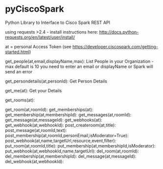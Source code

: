 # pyCiscoSpark
Python Library to Interface to Cisco Spark REST API

using requests >2.4 - install instructions here:
http://docs.python-requests.org/en/latest/user/install/


at = personal Access Token (see https://developer.ciscospark.com/getting-started.html)


get_people(at,email,displayName,max):
List People in your Organization - max default is 10
you need to enter an email or displayName or Spark will send an error

get_persondetails(at,personId):
Get Person Details

get_me(at):
Get your Details

get_rooms(at):



get_room(at,roomId):
get_memberships(at):
get_membership(at,membershipId):
get_messages(at,roomId):
get_message(at,messageId):
get_webhooks(at):
get_webhook(at,webhookId):
post_createroom(at,title):
post_message(at,roomId,text):
post_membership(at,roomId,personEmail,isModerator=True):
post_webhook(at,name,targetUrl,resource,event,filter):
put_room(at,roomId,title):
put_membership(at,membershipId,isModerator):
put_webhook(at,webhookId,name,targetUrl):
del_room(at,roomId):
del_membership(at,membershipId):
del_message(at,messageId):
del_webhook(at,webhookId):

